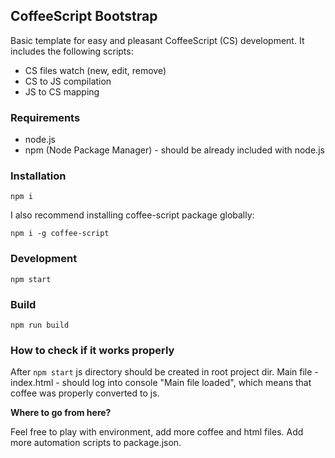 ## CoffeeScript Bootstrap

Basic template for easy and pleasant CoffeeScript (CS) development. It includes the
following
scripts:
- CS files watch (new, edit, remove)
- CS to JS compilation
- JS to CS mapping

### Requirements
- node.js
- npm (Node Package Manager) - should be already included with node.js

### Installation
`npm i`

I also recommend installing coffee-script package globally:

`npm i -g coffee-script`

### Development
`npm start`

### Build
`npm run build`


### How to check if it works properly
After `npm start` js directory should be created in root project dir.
Main file - index.html - should log into console "Main file loaded", which
means that coffee was properly converted to js.

**Where to go from here?**

Feel free to play with environment, add more coffee and html files. Add more
automation scripts to package.json.
